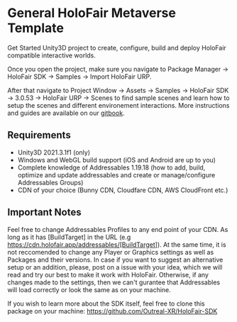 # General HoloFair Metaverse Template
Get Started Unity3D project to create, configure, build and deploy HoloFair compatible interactive worlds.

Once you open the project, make sure you navigate to Package Manager -> HoloFair SDK -> Samples -> Import HoloFair URP.

After that navigate to Project Window -> Assets -> Samples -> HoloFair SDK -> 3.0.53 -> HoloFair URP -> Scenes to find sample scenes and learn how to setup the scenes and different environement interactions. More instructions and guides are available on our [gitbook](https://docs.holofair.app).

## Requirements
- Unity3D 2021.3.1f1 (only)
- Windows and WebGL build support (iOS and Android are up to you)
- Complete knowledge of Addressables 1.19.18 (how to add, build, optimize and update addressables and create or manage/configure Addressables Groups)
- CDN of your choice (Bunny CDN, Cloudfare CDN, AWS CloudFront etc.)

## Important Notes
Feel free to change Addressables Profiles to any end point of your CDN. As long as it has [BuildTarget] in the URL (e.g https://cdn.holofair.app/addressables/[BuildTarget]).
At the same time, it is not reccomended to change any Player or Graphics settings as well as Packages and their versions. In case if you want to suggest an alternative setup or an addition, please, post on a issue with your idea, which we will read and try our best to make it work with HoloFair. Otherwise, if any changes made to the settings, then we can't gurantee that Addressables will load correctly or look the same as on your machine.

If you wish to learn more about the SDK itself, feel free to clone this package on your machine: https://github.com/Outreal-XR/HoloFair-SDK
